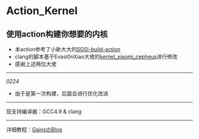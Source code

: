 # Action_Kernel
## 使用action构建你想要的内核

* 本action参考了小新大大的[SGSI-build-action](https://github.com/xiaoxindada/SGSI-build-action)
* clang的脚本基于Evasi0nXiao大佬的[kernel_xiaomi_cepheus](https://github.com/PixelExperience-Devices/kernel_xiaomi_cepheus)进行修改
* 感谢上述两位大佬

----------

*0224*
* 由于是第一次构建，后面会进行优化改进

----------

现支持编译器：GCC4.9 & clang

----------

详细教程：[GainsのBlog](http://gainss.xyz/index.php/project/Action_Kernel.html)
